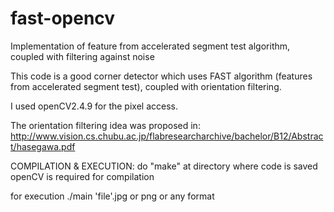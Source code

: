 # fast-opencv
Implementation of feature from accelerated segment test algorithm, coupled with filtering against noise

This code is a good corner detector which uses FAST algorithm
(features from accelerated segment test), coupled with orientation filtering.

I used openCV2.4.9 for the pixel access.

The orientation filtering idea was proposed in:
http://www.vision.cs.chubu.ac.jp/flabresearcharchive/bachelor/B12/Abstract/hasegawa.pdf

COMPILATION & EXECUTION:
do "make" at directory where code is saved
openCV is required for compilation

for execution
./main 'file'.jpg or png or any format
